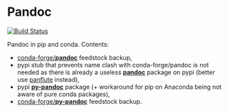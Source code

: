 # Pandoc

[![Build Status](https://travis-ci.org/kiwi0fruit/py-pandoc.svg?branch=master)](https://travis-ci.org/kiwi0fruit/py-pandoc)

Pandoc in pip and conda. Contents:

* [conda-forge/**pandoc**](https://github.com/conda-forge/pandoc-feedstock) feedstock backup,
* pypi stub that prevents name clash with conda-forge/pandoc is not needed as there is already a useless [**pandoc**](https://pypi.org/project/pandoc/) package on pypi (better use [panflute](https://github.com/sergiocorreia/panflute) instead),
* pypi [**py-pandoc**](https://pypi.org/project/py-pandoc/) package (+ workaround for pip on Anaconda being not aware of pure conda packages), 
* [conda-forge/**py-pandoc**](https://github.com/conda-forge/py-pandoc-feedstock) feedstock backup.
